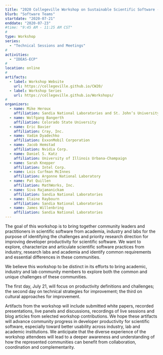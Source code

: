 ```yaml
---
title: "2020 Collegeville Workshop on Sustainable Scientific Software -- Developer Productivity"
blurb: "Software Teams"
startdate: "2020-07-21"
enddate: "2020-07-23"
#time: "9:45 AM - 11:25 AM CST"
#
type: Workshop 
series: 
  - "Technical Sessions and Meetings"
#
activities:
  - "IDEAS-ECP"
#
location: online
#
artifacts:
  - label: Workshop Website
    url: https://collegeville.github.io/CW20/
  - label: Workshop Series
    url: https://collegeville.github.io/Workshops/
#
organizers:
  - name: Mike Heroux 
    affiliation: Sandia National Laboratories and St. John’s University
  - name: Wolfgang Bangerth
    affiliation: Colorado State University
  - name: Eric Bavier
    affiliation: Cray, Inc.
  - name: Vadim Dyadechko
    affiliation: ExxonMobil Corporation
  - name: Jacob Hemstad
    affiliation: Nvidia Corp.
  - name: Daniel S. Katz
    affiliation: University of Illinois Urbana-Champaign
  - name: Sarah Knepper
    affiliation: Intel Corp.
  - name: Lois Curfman McInnes
    affiliation: Argonne National Laboratory
  - name: Pat Quillen
    affiliation: MathWorks, Inc.
  - name: Siva Rajamanickam
    affiliation: Sandia National Laboratories
  - name: Elaine Raybourn
    affiliation: Sandia National Laboratories
  - name: James Willenbring
    affiliation: Sandia National Laboratories
---
```


The goal of this workshop is to bring together community leaders and practitioners in scientific software from academia, industry and labs for the purpose of identifying the challenges and priority research direction for improving developer productivity for scientific software. We want to explore, characterize and articulate scientific software practices from industry, research labs and academia and identify common requirements and essential differences in these communities.

We believe this workshop to be distinct in its efforts to bring academic, industry and lab community members to explore both the common and unique challenges of these communities.

The first day, July 21, will focus on productivity definitions and challenges; the second day on technical strategies for improvement; the third on cultural approaches for improvement.

Artifacts from the workshop will include submitted white papers, recorded presentations, live panels and discussions, recordings of live sessions and blog articles from selected workshop contributions. We hope these artifacts will advance community progress in developer productivity for scientific software, especially toward better usability across industry, lab and academic institutions. We anticipate that the diverse experience of the workshop attendees will lead to a deeper awareness and understanding of how the represented communities can benefit from collaboration, coordination and complementarity.
